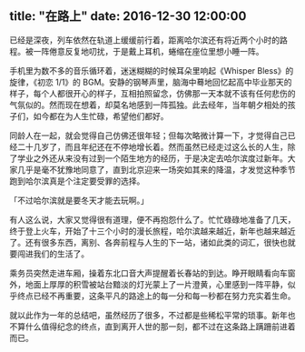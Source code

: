 title: "在路上"
date:  2016-12-30 12:00:00
---
已经是深夜，列车依然在轨道上缓缓前行着，距离哈尔滨还有将近两个小时的路程。被一阵倦意反复地叨扰，于是戴上耳机，蜷缩在座位里想小睡一阵。

手机里为数不多的音乐循环着，迷迷糊糊的时候耳朵里响起《Whisper Bless》的旋律，《初恋 1/1》的 BGM。安静的钢琴声里，脑海中蓦地回忆起高中毕业那天的样子，每个人都很开心的样子，互相拍照留念，仿佛那一天本就不该有任何悲伤的气氛似的。然而现在想着，却莫名地感到一阵孤独。此去经年，当年朝夕相处的孩子们，如今都在为人生忙碌，希望他们都好。

同龄人在一起，就会觉得自己仿佛还很年轻；但每次略微计算一下，才觉得自己已经二十几岁了，而且年纪还在不停地增长着。然而虽然已经走过这么长的人生，除了学业之外还从来没有过到一个陌生地方的经历，于是决定去哈尔滨度过新年。大家几乎是毫不犹豫地同意了，直到北京迎来一场突如其来的降温，才发觉这种季节跑到哈尔滨真是个注定要受罪的选择。

「不过哈尔滨就是要冬天才能去玩啊。」

有人这么说，大家又觉得很有道理，便不再抱怨什么了。忙忙碌碌地准备了几天，终于登上火车，开始了十三个小时的漫长旅程，哈尔滨越来越近，新年也越来越近了。还有很多东西，离别、各奔前程与人生的下一站，诸如此类的词汇，很快也就要闯进我们的生活了。

乘务员突然走进车厢，操着东北口音大声提醒着长春站的到达。睁开眼睛看向车窗外，地面上厚厚的积雪被站台黯淡的灯光蒙上了一片澄黄，心里感到一阵平静，似乎终点已经不再重要，这条平凡的路途上的每一分和每一秒都在努力充实着生命。

就以此作为一年的总结吧，虽然经历了很多，不过都是些稀松平常的琐事。新年也不算什么值得纪念的终点，直到离开人世的那一刻，都不过在这条路上蹒跚前进着而已。
